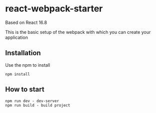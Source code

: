 # react-webpack-starter

Based on React 16.8

This is the basic setup of the webpack with which you can create your application


## Installation

Use the npm to install

```npm
npm install
```

## How to start

```start
npm run dev - dev-server
npm run build - build project
```


